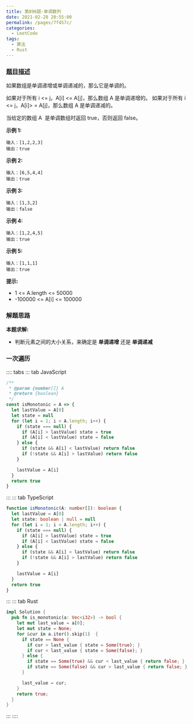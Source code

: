 ```yaml
---
title: 第896题-单调数列
date: 2021-02-28 20:55:00
permalink: /pages/7f457c/
categories:
  - LeetCode
tags:
  - 算法
  - Rust
---
```


### [题目描述](https://leetcode-cn.com/problems/monotonic-array/)

如果数组是单调递增或单调递减的，那么它是单调的。

如果对于所有 <span class="span-shadow">i <= j，A[i] <= A[j]</span>，那么数组 <span class="span-shadow">A</span> 是单调递增的。 如果对于所有 <span class="span-shadow">i <= j，A[i]> = A[j]</span>，那么数组 <span class="span-shadow">A</span> 是单调递减的。

当给定的数组 <span class="span-shadow">A</span>  是单调数组时返回 <span class="span-shadow">true</span>，否则返回 <span class="span-shadow">false</span>。

<!-- more -->

**示例 1:**

```
输入：[1,2,2,3]
输出：true
```

**示例 2:**

```
输入：[6,5,4,4]
输出：true
```

**示例 3:**

```
输入：[1,3,2]
输出：false
```

**示例 4:**

```
输入：[1,2,4,5]
输出：true
```

**示例 5:**

```
输入：[1,1,1]
输出：true
```

**提示:**

- <span class="span-shadow">1 <= A.length <= 50000</span>
- <span class="span-shadow">-100000 <= A[i] <= 100000</span>

### 解题思路

**本题求解:**

- 判断元素之间的大小关系，来确定是 **单调递增** 还是 **单调递减**

### 一次遍历

:::: tabs
::: tab JavaScript

```JavaScript
/**
 * @param {number[]} A
 * @return {boolean}
 */
const isMonotonic = A => {
  let lastValue = A[0]
  let state = null
  for (let i = 1; i < A.length; i++) {
    if (state === null) {
      if (A[i] > lastValue) state = true
      if (A[i] < lastValue) state = false
    } else {
      if (state && A[i] < lastValue) return false
      if (!state && A[i] > lastValue) return false
    }

    lastValue = A[i]
  }
  return true
}
```

:::
::: tab TypeScript

```TypeScript
function isMonotonic(A: number[]): boolean {
  let lastValue = A[0]
  let state: boolean | null = null
  for (let i = 1; i < A.length; i++) {
    if (state === null) {
      if (A[i] > lastValue) state = true
      if (A[i] < lastValue) state = false
    } else {
      if (state && A[i] < lastValue) return false
      if (!state && A[i] > lastValue) return false
    }

    lastValue = A[i]
  }
  return true
}
```

:::
::: tab Rust

```Rust
impl Solution {
  pub fn is_monotonic(a: Vec<i32>) -> bool {
    let mut last_value = a[0];
    let mut state = None;
    for &cur in a.iter().skip(1)  {
      if state == None {
        if cur > last_value { state = Some(true); }
        if cur < last_value { state = Some(false); }
      } else {
        if state == Some(true) && cur < last_value { return false; }
        if state == Some(false) && cur > last_value { return false; }
      }

      last_value = cur;
    }
    return true;
  }
}
```

:::
::::
